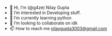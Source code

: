 - 👋 Hi, I’m (@g4ze) Nilay Gupta
- 👀 I’m interested in Developing stuff.
- 🌱 I’m currently learning python
- 💞️ I’m looking to collaborate on idk
- 📫 How to reach me nilaygupta3003@gmail.com

<!---
argrrghghghhhh kohooootttttt
--->
